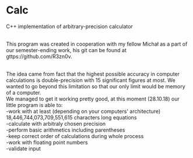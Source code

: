 # Calc<br/>
C++ implementation of arbitrary-precision calculator<br/><br/>

This program was created in cooperation with my fellow Michał as a part of our semester-ending work, his git can be found at gttps://github.com/R3zn0v.<br/><br/>

The idea came from fact that the highest possible accuracy in computer calculations is double-precision with 15 significant figures at most. We wanted to go beyond this limitation so that our only limit would be memory of a computer.<br/>
We managed to get it working pretty good, at this moment (28.10.18) our little program is able to:<br/>
-work with at least (depending on your computers' architecture) 18,446,744,073,709,551,615 characters long equations<br/>
-calculate with arbitraly chosen precision<br/>
-perform basic arithmetics including parentheses<br/>
-keep correct order of calculations during whole process<br/>
-work with floating point numbers<br/>
-validate input<br/>

